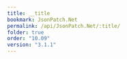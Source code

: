 ```yaml
---
title: __title
bookmark: JsonPatch.Net
permalink: /api/JsonPatch.Net/:title/
folder: true
order: "10.09"
version: "3.1.1"
---
```

